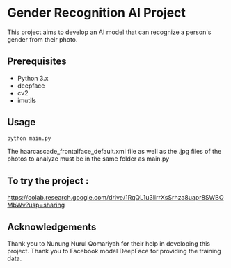 # Gender Recognition AI Project

This project aims to develop an AI model that can recognize a person's gender from their photo.

## Prerequisites

- Python 3.x
- deepface
- cv2
- imutils

## Usage
```python
python main.py
```
The haarcascade_frontalface_default.xml file as well as the .jpg files of the photos to analyze must be in the same folder as main.py


## To try the project :
https://colab.research.google.com/drive/1RqQL1u3lirrXsSrhza8uapr8SWBOMbWv?usp=sharing

## Acknowledgements
Thank you to Nunung Nurul Qomariyah for their help in developing this project.
Thank you to Facebook model DeepFace for providing the training data.
